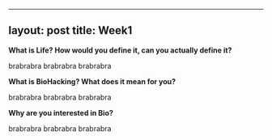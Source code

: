
---
layout: post
title: Week1
---


**What is Life? How would you define it, can you actually define it?**

brabrabra
brabrabra
brabrabra



**What is BioHacking? What does it mean for you?**

brabrabra
brabrabra
brabrabra


**Why are you interested in Bio?**

brabrabra
brabrabra
brabrabra

